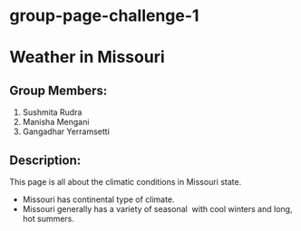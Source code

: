 # group-page-challenge-1
# Weather in Missouri

## Group Members:
1. Sushmita Rudra
1. Manisha Mengani
1. Gangadhar Yerramsetti

## Description:
This page is all about the climatic conditions in Missouri state.

* Missouri has continental type of climate. 
* Missouri generally has a variety of seasonal  with cool winters     and long, hot summers. 